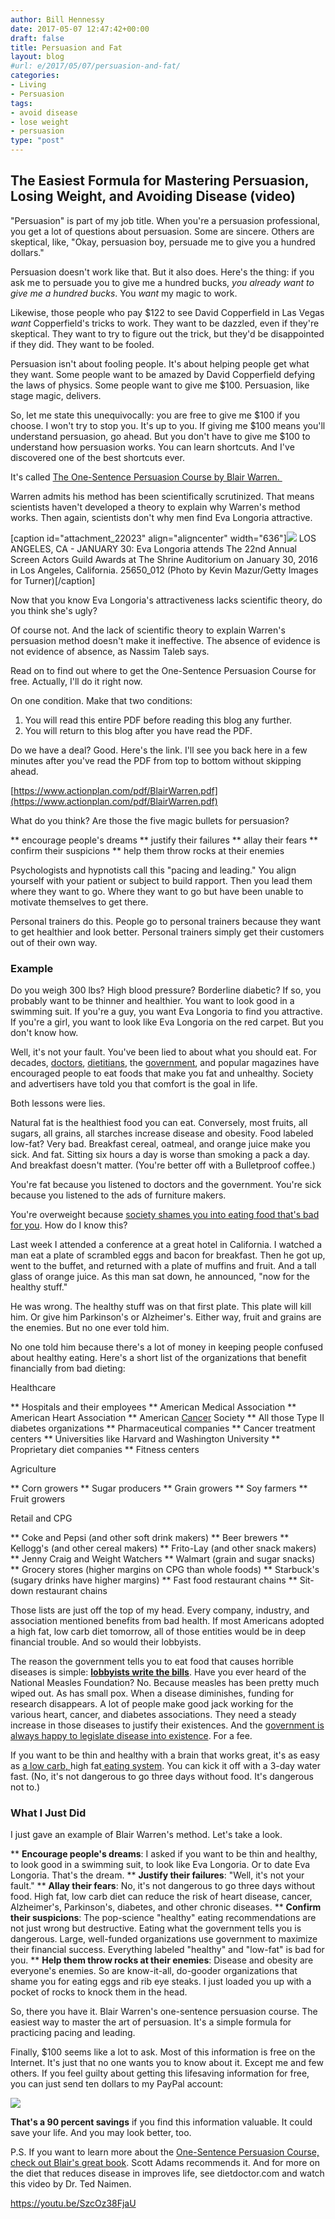 ```yaml
---
author: Bill Hennessy
date: 2017-05-07 12:47:42+00:00
draft: false
title: Persuasion and Fat
layout: blog
#url: e/2017/05/07/persuasion-and-fat/
categories:
- Living
- Persuasion
tags:
- avoid disease
- lose weight
- persuasion
type: "post"
---
```






## The Easiest Formula for Mastering Persuasion, Losing Weight, and Avoiding Disease (video)



"Persuasion" is part of my job title. When you're a persuasion professional, you get a lot of questions about persuasion. Some are sincere. Others are skeptical, like, "Okay, persuasion boy, persuade me to give you a hundred dollars."

Persuasion doesn't work like that. But it also does. Here's the thing: if you ask me to persuade you to give me a hundred bucks, _you already want to give me a hundred bucks_. You _want_ my magic to work.

Likewise, those people who pay $122 to see David Copperfield in Las Vegas _want_ Copperfield's tricks to work. They want to be dazzled, even if they're skeptical. They want to try to figure out the trick, but they'd be disappointed if they did. They want to be fooled.

Persuasion isn't about fooling people. It's about helping people get what they want. Some people want to be amazed by David Copperfield defying the laws of physics. Some people want to give me $100. Persuasion, like stage magic, delivers.

So, let me state this unequivocally: you are free to give me $100 if you choose. I won't try to stop you. It's up to you. If giving me $100 means you'll understand persuasion, go ahead. But you don't have to give me $100 to understand how persuasion works. You can learn shortcuts. And I've discovered one of the best shortcuts ever.

It's called [The One-Sentence Persuasion Course by Blair Warren. ](https://www.actionplan.com/pdf/BlairWarren.pdf)

Warren admits his method has been scientifically scrutinized. That means scientists haven't developed a theory to explain why Warren's method works. Then again, scientists don't why men find Eva Longoria attractive.

[caption id="attachment_22023" align="aligncenter" width="636"]![](https://hennessysview.com/wp-content/uploads/2017/05/30BCD0F600000578-0-image-a-80_1454198706891.jpg)
LOS ANGELES, CA - JANUARY 30: Eva Longoria attends The 22nd Annual Screen Actors Guild Awards at The Shrine Auditorium on January 30, 2016 in Los Angeles, California. 25650_012 (Photo by Kevin Mazur/Getty Images for Turner)[/caption]

Now that you know Eva Longoria's attractiveness lacks scientific theory, do you think she's ugly?

Of course not. And the lack of scientific theory to explain Warren's persuasion method doesn't make it ineffective. The absence of evidence is not evidence of absence, as Nassim Taleb says.

Read on to find out where to get the One-Sentence Persuasion Course for free. Actually, I'll do it right now.

On one condition. Make that two conditions:




  1. You will read this entire PDF before reading this blog any further.
  2. You will return to this blog after you have read the PDF.




Do we have a deal? Good. Here's the link. I'll see you back here in a few minutes after you've read the PDF from top to bottom without skipping ahead.

[https://www.actionplan.com/pdf/BlairWarren.pdf](https://www.actionplan.com/pdf/BlairWarren.pdf)

What do you think? Are those the five magic bullets for persuasion?




** encourage people's dreams
** justify their failures
** allay their fears
** confirm their suspicions
** help them throw rocks at their enemies


Psychologists and hypnotists call this "pacing and leading." You align yourself with your patient or subject to build rapport. Then you lead them where they want to go. Where they want to go but have been unable to motivate themselves to get there.

Personal trainers do this. People go to personal trainers because they want to get healthier and look better. Personal trainers simply get their customers out of their own way.



### Example



Do you weigh 300 lbs? High blood pressure? Borderline diabetic? If so, you probably want to be thinner and healthier. You want to look good in a swimming suit. If you're a guy, you want Eva Longoria to find you attractive. If you're a girl, you want to look like Eva Longoria on the red carpet. But you don't know how.

Well, it's not your fault. You've been lied to about what you should eat. For decades, [doctors](https://hennessysview.com/2017/02/05/why-are-you-letting-your-doctor-kill-you/), [dietitians](https://hennessysview.com/2017/02/05/why-are-you-letting-your-doctor-kill-you/), the [government](https://hennessysview.com/?s=diet), and popular magazines have encouraged people to eat foods that make you fat and unhealthy. Society and advertisers have told you that comfort is the goal in life.

Both lessons were lies.

Natural fat is the healthiest food you can eat. Conversely, most fruits, all sugars, all grains, all starches increase disease and obesity. Food labeled low-fat? Very bad. Breakfast cereal, oatmeal, and orange juice make you sick. And fat. Sitting six hours a day is worse than smoking a pack a day. And breakfast doesn't matter. (You're better off with a Bulletproof coffee.)

You're fat because you listened to doctors and the government. You're sick because you listened to the ads of furniture makers.

You're overweight because [society shames you into eating food that's bad for you](https://www.burnfatnotsugar.com/diet-2.0-explained.html). How do I know this?

Last week I attended a conference at a great hotel in California. I watched a man eat a plate of scrambled eggs and bacon for breakfast. Then he got up, went to the buffet, and returned with a plate of muffins and fruit. And a tall glass of orange juice. As this man sat down, he announced, "now for the healthy stuff."

He was wrong. The healthy stuff was on that first plate. This plate will kill him. Or give him Parkinson's or Alzheimer's. Either way, fruit and grains are the enemies. But no one ever told him.

No one told him because there's a lot of money in keeping people confused about healthy eating. Here's a short list of the organizations that benefit financially from bad dieting:

Healthcare




** Hospitals and their employees
** American Medical Association
** American Heart Association
** American [Cancer](https://thequantifiedbody.net/water-fasts-as-a-potential-tactic-to-beat-cancer/) Society
** All those Type II diabetes organizations
** Pharmaceutical companies
** Cancer treatment centers
** Universities like Harvard and Washington University
** Proprietary diet companies
** Fitness centers


Agriculture


** Corn growers
** Sugar producers
** Grain growers
** Soy farmers
** Fruit growers


Retail and CPG


** Coke and Pepsi (and other soft drink makers)
** Beer brewers
** Kellogg's (and other cereal makers)
** Frito-Lay (and other snack makers)
** Jenny Craig and Weight Watchers
** Walmart (grain and sugar snacks)
** Grocery stores (higher margins on CPG than whole foods)
** Starbuck's (sugary drinks have higher margins)
** Fast food restaurant chains
** Sit-down restaurant chains


Those lists are just off the top of my head. Every company, industry, and association mentioned benefits from bad health. If most Americans adopted a high fat, low carb diet tomorrow, all of those entities would be in deep financial trouble. And so would their lobbyists.

The reason the government tells you to eat food that causes horrible diseases is simple: [**lobbyists write the bills**](https://hennessysview.com/2017/02/08/government-diet-makes-you-fat-and-kills-you/). Have you ever heard of the National Measles Foundation? No. Because measles has been pretty much wiped out. As has small pox. When a disease diminishes, funding for research disappears. A lot of people make good jack working for the various heart, cancer, and diabetes associations. They need a steady increase in those diseases to justify their existences. And the [government is always happy to legislate disease into existence](https://www.theguardian.com/society/2016/may/22/official-advice-to-eat-low-fat-diet-is-wrong-says-health-charity). For a fee.

If you want to be thin and healthy with a brain that works great, it's as easy as [a low carb, ](https://www.burnfatnotsugar.com/diet-2.0-explained.html)high fat[ eating system](https://www.burnfatnotsugar.com/diet-2.0-explained.html). You can kick it off with a 3-day water fast. (No, it's not dangerous to go three days without food. It's dangerous not to.)



### What I Just Did



I just gave an example of Blair Warren's method. Let's take a look.




** **Encourage people's dreams**: I asked if you want to be thin and healthy, to look good in a swimming suit, to look like Eva Longoria. Or to date Eva Longoria. That's the dream.
** **Justify their failures**: "Well, it's not your fault."
** **Allay their fears**: No, it's not dangerous to go three days without food. High fat, low carb diet can reduce the risk of heart disease, cancer, Alzheimer's, Parkinson's, diabetes, and other chronic diseases.
** **Confirm their suspicions**: The pop-science "healthy" eating recommendations are not just wrong but destructive. Eating what the government tells you is dangerous. Large, well-funded organizations use government to maximize their financial success. Everything labeled "healthy" and "low-fat" is bad for you.
** **Help them throw rocks at their enemies**: Disease and obesity are everyone's enemies. So are know-it-all, do-gooder organizations that shame you for eating eggs and rib eye steaks. I just loaded you up with a pocket of rocks to knock them in the head.


So, there you have it. Blair Warren's one-sentence persuasion course. The easiest way to master the art of persuasion. It's a simple formula for practicing pacing and leading.

Finally, $100 seems like a lot to ask. Most of this information is free on the Internet. It's just that no one wants you to know about it. Except me and few others. If you feel guilty about getting this lifesaving information for free, you can just send ten dollars to my PayPal account:



![](https://www.paypalobjects.com/en_US/i/scr/pixel.gif)


**That's a 90 percent savings** if you find this information valuable. It could save your life. And you may look better, too.

P.S. If you want to learn more about the [One-Sentence Persuasion Course, check out Blair's great book](https://amzn.to/2p9CQMY). Scott Adams recommends it. And for more on the diet that reduces disease in improves life, see dietdoctor.com and watch this video by Dr. Ted Naimen.

https://youtu.be/SzcOz38FjaU


